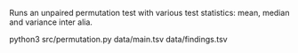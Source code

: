 Runs an unpaired permutation test with various test statistics: mean, median and variance inter alia.

python3 src/permutation.py data/main.tsv data/findings.tsv